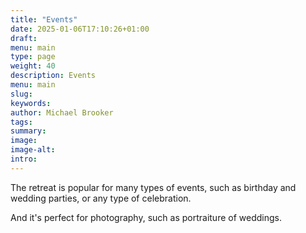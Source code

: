 ```yaml
---
title: "Events"
date: 2025-01-06T17:10:26+01:00
draft: 
menu: main 
type: page
weight: 40
description: Events  
menu: main
slug:
keywords:
author: Michael Brooker 
tags: 
summary:
image:
image-alt:
intro:
---
```


The retreat is popular for many types of events, such as birthday and wedding parties, or any type of celebration. 

And it's perfect for photography, such as portraiture of weddings. 

